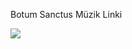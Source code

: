 
Botum Sanctus Müzik Linki

<a href="https://top.gg/bot/860783764720058368">
  <img src="https://top.gg/api/widget/860783764720058368.svg">
</a>
